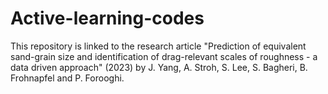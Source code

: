 # Active-learning-codes
This repository is linked to the research article "Prediction of equivalent sand-grain size and identification of drag-relevant scales of roughness - a data driven approach" (2023) by J. Yang, A. Stroh, S. Lee, S. Bagheri, B. Frohnapfel and P. Forooghi.

